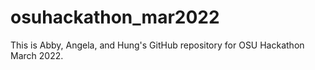 # osuhackathon_mar2022
This is Abby, Angela, and Hung's GitHub repository for OSU Hackathon March 2022.
